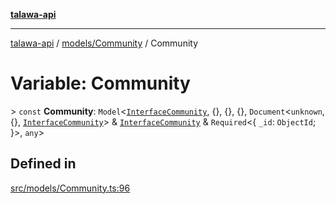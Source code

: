 [**talawa-api**](../../../README.md)

***

[talawa-api](../../../modules.md) / [models/Community](../README.md) / Community

# Variable: Community

\> `const` **Community**: `Model`\<[`InterfaceCommunity`](../interfaces/InterfaceCommunity.md), \{\}, \{\}, \{\}, `Document`\<`unknown`, \{\}, [`InterfaceCommunity`](../interfaces/InterfaceCommunity.md)\> & [`InterfaceCommunity`](../interfaces/InterfaceCommunity.md) & `Required`\<\{ `_id`: `ObjectId`; \}\>, `any`\>

## Defined in

[src/models/Community.ts:96](https://github.com/PalisadoesFoundation/talawa-api/blob/039b0f127fb8caa46d57186ab4b3bb27fe150903/src/models/Community.ts#L96)
